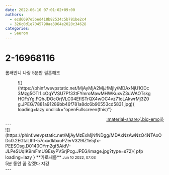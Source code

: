 ```yaml
---
date: 2022-06-10 07:01:02+09:00
authors:
  - ecd6697e5bed418b82534c5b781be2c4
  - 326c0d1e7045798aa3964e2028c34628
categories:
  - Saerom
---
```


# 2-16968116

<div class="post-container" markdown="1">
<div class="content-container md-sidebar__scrollwrap" markdown="1">

롬쌔언니 나랑 5분만 결혼해조
<figure markdown="1">
![](https://phinf.wevpstatic.net/MjAyMjA2MjJfMjIy/MDAxNjU1ODc3Mzg5OTI1.cOqYVSU7Pf33tFYmroMawMHWKuxvZ3uWAOTskgHOFsYg.FQhJDOcOrjVLC04EfISTrQX4wOC4vz71oLAkwrMj3Z0g.JPEG/7881a91289bb46f781a8dc6b90553cd5831.jpg){ loading=lazy onclick="openFullscreen(this)"}
</figure>


</div>
</div>

<div style="text-align: right;" markdown="1">
<a href="https://weverse.io/fromis9/fanpost/2-16968116" style="text-align: right;">:material-share:{.big-emoji}</a>
</div>
---

<div class="comments-container md-sidebar__scrollwrap" markdown="1">
<div class="comment" markdown="1">
<div class='id-container' markdown="1">
![](https://phinf.wevpstatic.net/MjAyMzExMjNfNDgg/MDAxNzAwNzQ4NTAxODc0.2EGtaLlh1-57cxxdkbxuPZerV329IZ1e5jfx-PEESOsg.D0140OYrn2gf5AidV-JLPeSUqIK9mFmUGEsyPVSrjPcg.JPEG/image.jpg?type=s72){ pfp loading=lazy }
**<span class="artist">가로새롬</span>** <small>Jun 10 2022, 07:03</small><br>
</div>
<div class='comment-body' markdown="1">
5분 동안 꿈 같겠다 쟈깅
</div>
</div>
</div>
---
